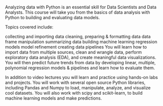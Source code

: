 Analyzing data with Python is an essential skill for Data Scientists and Data Analysts. This course will take you from the basics of data analysis with Python to building and evaluating data models.  

Topics covered include:  

collecting and importing data
cleaning, preparing & formatting data
data frame manipulation
summarizing data
building machine learning regression models
model refinement
creating data pipelines 
You will learn how to import data from multiple sources, clean and wrangle data, perform exploratory data analysis (EDA), and create meaningful data visualizations. You will then predict future trends from data by developing linear, multiple, polynomial regression models & pipelines and learn how to evaluate them.  

In addition to video lectures you will learn and practice using hands-on labs and projects. You will work with several open source Python libraries, including Pandas and Numpy to load, manipulate, analyze, and visualize cool datasets. You will also work with scipy and scikit-learn, to build machine learning models and make predictions.  

